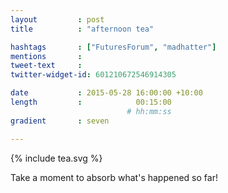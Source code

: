 ```yaml
---
layout         : post
title          : "afternoon tea"

hashtags       : ["FuturesForum", "madhatter"]
mentions       :
tweet-text     :
twitter-widget-id: 601210672546914305

date           : 2015-05-28 16:00:00 +10:00
length         :            00:15:00
                          # hh:mm:ss
gradient       : seven

---
```


{% include tea.svg %}

Take a moment to absorb what's happened so far!
